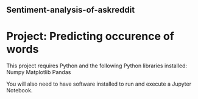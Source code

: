 ## Sentiment-analysis-of-askreddit


# Project: Predicting occurence of words

This project requires Python and the following Python libraries installed:
Numpy
Matplotlib
Pandas

You will also need to have software installed to run and execute a Jupyter Notebook.
